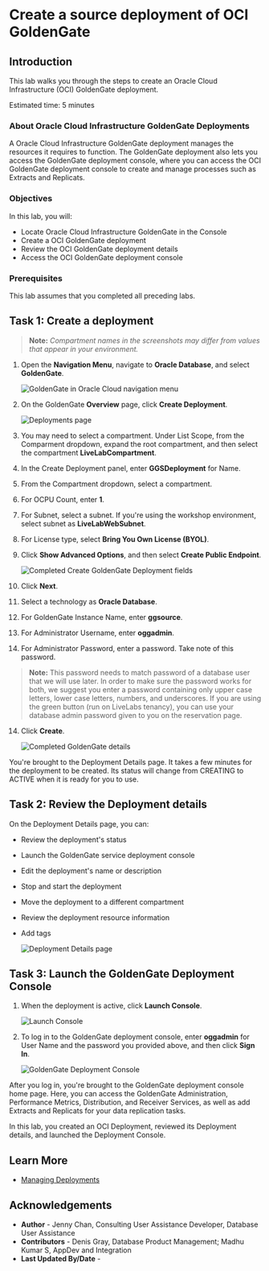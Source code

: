 # Create a source deployment of OCI GoldenGate

## Introduction

This lab walks you through the steps to create an Oracle Cloud Infrastructure (OCI) GoldenGate deployment.

Estimated time: 5 minutes

### About Oracle Cloud Infrastructure GoldenGate Deployments

A Oracle Cloud Infrastructure GoldenGate deployment manages the resources it requires to function. The GoldenGate deployment also lets you access the GoldenGate deployment console, where you can access the OCI GoldenGate deployment console to create and manage processes such as Extracts and Replicats.

### Objectives

In this lab, you will:
* Locate Oracle Cloud Infrastructure GoldenGate in the Console
* Create a OCI GoldenGate deployment
* Review the OCI GoldenGate deployment details
* Access the OCI GoldenGate deployment console

### Prerequisites

This lab assumes that you completed all preceding labs.

## Task 1: Create a deployment

> **Note:** *Compartment names in the screenshots may differ from values that appear in your environment.*

1.  Open the **Navigation Menu**, navigate to **Oracle Database**, and select **GoldenGate**.

    ![GoldenGate in Oracle Cloud navigation menu](images/database-goldengate.png " ")

2.  On the GoldenGate **Overview** page, click **Create Deployment**.

    ![Deployments page](images/create-deployment-select.png "")
3.  You may need to select a compartment. Under List Scope, from the Comparment dropdown, expand the root compartment, and then select the compartment **LiveLabCompartment**.

4.  In the Create Deployment panel, enter **GGSDeployment** for Name.

5.  From the Compartment dropdown, select a compartment.

6.  For OCPU Count, enter **1**.

7.  For Subnet, select a subnet. If you're using the workshop environment, select subnet as  **LiveLabWebSubnet**.

8.  For License type, select **Bring You Own License (BYOL)**.

9. Click **Show Advanced Options**, and then select **Create Public Endpoint**.

    ![Completed Create GoldenGate Deployment fields](images/create-deployment-general-info.png " ")

10. Click **Next**.
11. Select a technology as **Oracle Database**.

11. For GoldenGate Instance Name, enter **ggsource**.

12. For Administrator Username, enter **oggadmin**.

13. For Administrator Password, enter a password. Take note of this password.

>**Note:** This password needs to match password of a database user that we will use later. In order to make sure the password works for both, we suggest you enter a password containing only upper case letters, lower case letters, numbers, and underscores. If you are using the green button (run on LiveLabs tenancy), you can use your database admin password given to you on the reservation page.

14. Click **Create**.

    ![Completed GoldenGate details](images/create-deployment-completed.png " ")

You're brought to the Deployment Details page. It takes a few minutes for the deployment to be created. Its status will change from CREATING to ACTIVE when it is ready for you to use.

## Task 2: Review the Deployment details

On the Deployment Details page, you can:

* Review the deployment's status
* Launch the GoldenGate service deployment console
* Edit the deployment's name or description
* Stop and start the deployment
* Move the deployment to a different compartment
* Review the deployment resource information
* Add tags

    ![Deployment Details page](images/deployment-active-status.png " ")

## Task 3: Launch the GoldenGate Deployment Console

1. When the deployment is active, click **Launch Console**.

    ![Launch Console](images/deployment-lanuch-page.png " ")

2. To log in to the GoldenGate deployment console, enter **oggadmin** for User Name and the password you provided above, and then click **Sign In**.

    ![GoldenGate Deployment Console](images/ggs-deploymentconsole-signin.png " ")

After you log in, you're brought to the GoldenGate deployment console home page. Here, you can access the GoldenGate Administration, Performance Metrics, Distribution, and Receiver Services, as well as add Extracts and Replicats for your data replication tasks.

In this lab, you created an OCI Deployment, reviewed its Deployment details, and launched the Deployment Console.

## Learn More

* [Managing Deployments](https://docs.oracle.com/en/cloud/paas/goldengate-service/using/deployments.html)

## Acknowledgements
* **Author** - Jenny Chan, Consulting User Assistance Developer, Database User Assistance
* **Contributors** -  Denis Gray, Database Product Management; Madhu Kumar S, AppDev and Integration
* **Last Updated By/Date** - 


